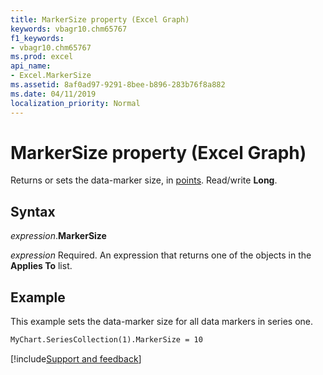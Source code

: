 ```yaml
---
title: MarkerSize property (Excel Graph)
keywords: vbagr10.chm65767
f1_keywords:
- vbagr10.chm65767
ms.prod: excel
api_name:
- Excel.MarkerSize
ms.assetid: 8af0ad97-9291-8bee-b896-283b76f8a882
ms.date: 04/11/2019
localization_priority: Normal
---
```



# MarkerSize property (Excel Graph)

Returns or sets the data-marker size, in [points](../language/glossary/vbe-glossary.md#point). Read/write **Long**.


## Syntax

_expression_.**MarkerSize**

_expression_ Required. An expression that returns one of the objects in the **Applies To** list.

## Example

This example sets the data-marker size for all data markers in series one.

```vb
MyChart.SeriesCollection(1).MarkerSize = 10
```

[!include[Support and feedback](~/includes/feedback-boilerplate.md)]